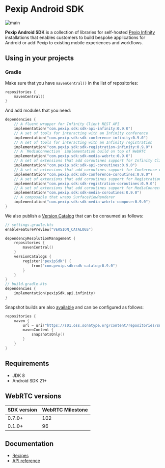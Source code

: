 # Pexip Android SDK

![main](https://github.com/pexip/pexip-android-sdk/actions/workflows/main.yml/badge.svg)

**Pexip Android SDK** is a collection of libraries for
self-hosted [Pexip Infinity](https://docs.pexip.com/admin/admin_intro.htm) installations that
enables customers to build bespoke applications for Android or add Pexip to existing mobile
experiences and workflows.

## Using in your projects

### Gradle

Make sure that you have `mavenCentral()` in the list of repositories:

```kotlin
repositories {
    mavenCentral()
}
```

And add modules that you need:

```kotlin
dependencies {
    // A fluent wrapper for Infinity Client REST API
    implementation("com.pexip.sdk:sdk-api-infinity:0.9.0")
    // A set of tools for interacting with an Infinity conference
    implementation("com.pexip.sdk:sdk-conference-infinity:0.9.0")
    // A set of tools for interacting with an Infinity registration
    implementation("com.pexip.sdk:sdk-registration-infinity:0.9.0")
    // A `MediaConnection` implementation build on top of WebRTC
    implementation("com.pexip.sdk:sdk-media-webrtc:0.9.0")
    // A set of extensions that add coroutines support for Infinity Client REST API
    implementation("com.pexip.sdk:sdk-api-coroutines:0.9.0")
    // A set of extensions that add coroutines support for Conference object
    implementation("com.pexip.sdk:sdk-conference-coroutines:0.9.0")
    // A set of extensions that add coroutines support for Registration object
    implementation("com.pexip.sdk:sdk-registration-coroutines:0.9.0")
    // A set of extensions that add coroutines support for MediaConnection object
    implementation("com.pexip.sdk:sdk-media-coroutines:0.9.0")
    // A composable that wraps SurfaceViewRenderer
    implementation("com.pexip.sdk:sdk-media-webrtc-compose:0.9.0")
}
```

We also publish
a [Version Catalog](https://docs.gradle.org/current/userguide/platforms.html#sub:version-catalog)
that can be consumed as follows:

```kotlin
// settings.gradle.kts
enableFeaturePreview("VERSION_CATALOGS")

dependencyResolutionManagement {
    repositories {
        mavenCentral()
    }
    versionCatalogs {
        register("pexipSdk") {
            from("com.pexip.sdk:sdk-catalog:0.9.0")
        }
    }
}
// build.gradle.kts
dependencies {
    implementation(pexipSdk.api.infinity)
}
```

Snapshot builds are
also [available](https://s01.oss.sonatype.org/content/repositories/snapshots/com/pexip/sdk/) and can
be configured as follows:

```kotlin
repositories {
    maven {
        url = uri("https://s01.oss.sonatype.org/content/repositories/snapshots/")
        mavenContent {
            snapshotsOnly()
        }
    }
}
```

## Requirements

* JDK 8
* Android SDK 21+

## WebRTC versions

| SDK version | WebRTC Milestone |
| ----------- | ---------------- |
| 0.7.0+      | 102              |
| 0.1.0+      | 96               |

## Documentation

- [Recipes](docs/recipes.md)
- [API reference](https://pexip.github.io/pexip-android-sdk/)
